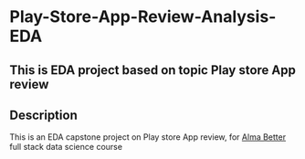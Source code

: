 # Play-Store-App-Review-Analysis-EDA
This is EDA project based on topic Play store App review
---

## Description

This is an EDA capstone project on Play store App review, for [Alma Better](https://www.almabetter.com/) full stack data science course
